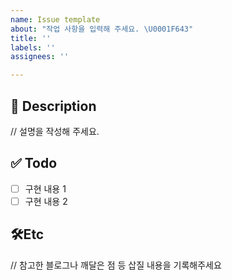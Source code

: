 ```yaml
---
name: Issue template
about: "작업 사항을 입력해 주세요. \U0001F643"
title: ''
labels: ''
assignees: ''

---
```


## 🚧 Description
// 설명을 작성해 주세요.


## ✅ Todo
- [ ] 구현 내용 1
- [ ] 구현 내용 2 

## 🛠️Etc
// 참고한 블로그나 깨달은 점 등 삽질 내용을 기록해주세요
